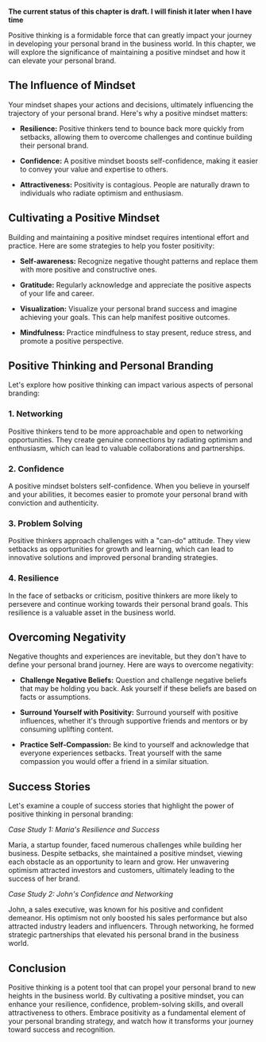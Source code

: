 **The current status of this chapter is draft. I will finish it later when I have time**

Positive thinking is a formidable force that can greatly impact your journey in developing your personal brand in the business world. In this chapter, we will explore the significance of maintaining a positive mindset and how it can elevate your personal brand.

The Influence of Mindset
------------------------

Your mindset shapes your actions and decisions, ultimately influencing the trajectory of your personal brand. Here's why a positive mindset matters:

* **Resilience:** Positive thinkers tend to bounce back more quickly from setbacks, allowing them to overcome challenges and continue building their personal brand.

* **Confidence:** A positive mindset boosts self-confidence, making it easier to convey your value and expertise to others.

* **Attractiveness:** Positivity is contagious. People are naturally drawn to individuals who radiate optimism and enthusiasm.

Cultivating a Positive Mindset
------------------------------

Building and maintaining a positive mindset requires intentional effort and practice. Here are some strategies to help you foster positivity:

* **Self-awareness:** Recognize negative thought patterns and replace them with more positive and constructive ones.

* **Gratitude:** Regularly acknowledge and appreciate the positive aspects of your life and career.

* **Visualization:** Visualize your personal brand success and imagine achieving your goals. This can help manifest positive outcomes.

* **Mindfulness:** Practice mindfulness to stay present, reduce stress, and promote a positive perspective.

Positive Thinking and Personal Branding
---------------------------------------

Let's explore how positive thinking can impact various aspects of personal branding:

### 1. Networking

Positive thinkers tend to be more approachable and open to networking opportunities. They create genuine connections by radiating optimism and enthusiasm, which can lead to valuable collaborations and partnerships.

### 2. Confidence

A positive mindset bolsters self-confidence. When you believe in yourself and your abilities, it becomes easier to promote your personal brand with conviction and authenticity.

### 3. Problem Solving

Positive thinkers approach challenges with a "can-do" attitude. They view setbacks as opportunities for growth and learning, which can lead to innovative solutions and improved personal branding strategies.

### 4. Resilience

In the face of setbacks or criticism, positive thinkers are more likely to persevere and continue working towards their personal brand goals. This resilience is a valuable asset in the business world.

Overcoming Negativity
---------------------

Negative thoughts and experiences are inevitable, but they don't have to define your personal brand journey. Here are ways to overcome negativity:

* **Challenge Negative Beliefs:** Question and challenge negative beliefs that may be holding you back. Ask yourself if these beliefs are based on facts or assumptions.

* **Surround Yourself with Positivity:** Surround yourself with positive influences, whether it's through supportive friends and mentors or by consuming uplifting content.

* **Practice Self-Compassion:** Be kind to yourself and acknowledge that everyone experiences setbacks. Treat yourself with the same compassion you would offer a friend in a similar situation.

Success Stories
---------------

Let's examine a couple of success stories that highlight the power of positive thinking in personal branding:

*Case Study 1: Maria's Resilience and Success*

Maria, a startup founder, faced numerous challenges while building her business. Despite setbacks, she maintained a positive mindset, viewing each obstacle as an opportunity to learn and grow. Her unwavering optimism attracted investors and customers, ultimately leading to the success of her brand.

*Case Study 2: John's Confidence and Networking*

John, a sales executive, was known for his positive and confident demeanor. His optimism not only boosted his sales performance but also attracted industry leaders and influencers. Through networking, he formed strategic partnerships that elevated his personal brand in the business world.

Conclusion
----------

Positive thinking is a potent tool that can propel your personal brand to new heights in the business world. By cultivating a positive mindset, you can enhance your resilience, confidence, problem-solving skills, and overall attractiveness to others. Embrace positivity as a fundamental element of your personal branding strategy, and watch how it transforms your journey toward success and recognition.

